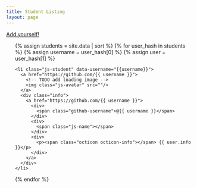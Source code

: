 ```yaml
---
title: Student Listing
layout: page
---
```


[Add yourself!](https://github.com/ucsb-bren/env-info#readme)

<!-- based on http://git.io/vvroy -->
<ul>
  {% assign students = site.data | sort %}
  {% for user_hash in students %}
    {% assign username = user_hash[0] %}
    {% assign user = user_hash[1] %}

    <li class="js-student" data-username="{{username}}">
      <a href="https://github.com/{{ username }}">
        <!-- TODO add loading image -->
        <img class="js-avatar" src=""/>
      </a>
      <div class="info">
        <a href="https://github.com/{{ username }}">
          <div>
            <span class="github-username">@{{ username }}</span>
          </div>
          <div>
            <span class="js-name"></span>
          </div>
          <div>
            <p><span class="octicon octicon-info"></span> {{ user.info }}</p>
          </div>
        </a>
      </div>
    </li>
  {% endfor %}
</ul>
